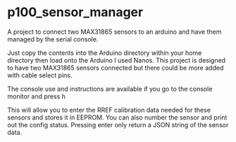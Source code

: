 # p100_sensor_manager
A project to connect two MAX31865 sensors to an arduino and have them managed by the serial console.

Just copy the contents into the Arduino directory within your home directory then load onto the Arduino I used Nanos. This project is designed to have two MAX31865 sensors connected but there could be more added with cable select pins. 

The console use and instructions are available if you go to the console monitor and press h

This will allow you to enter the RREF calibration data needed for these sensors and stores it in EEPROM. You can also number the sensor and print out the config status. Pressing enter only return a JSON string of the sensor data.


